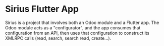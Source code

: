 # Sirius Flutter App

Sirius is a project that involves both an Odoo module and a Flutter app. The Odoo module acts as a "configurator", and the app consumes that configuration from an API, then uses that configuration to construct its XMLRPC calls (read, search, search read, create...).
